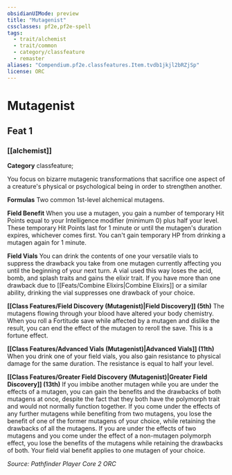 ```yaml
---
obsidianUIMode: preview
title: "Mutagenist"
cssclasses: pf2e,pf2e-spell
tags:
  - trait/alchemist
  - trait/common
  - category/classfeature
  - remaster
aliases: "Compendium.pf2e.classfeatures.Item.tvdb1jkjl2bRZjSp"
license: ORC
---
```

# Mutagenist
## Feat 1
### [[alchemist]]

**Category** classfeature; 




You focus on bizarre mutagenic transformations that sacrifice one aspect of a creature's physical or psychological being in order to strengthen another.

**Formulas** Two common 1st-level alchemical mutagens.

**Field Benefit** When you use a mutagen, you gain a number of temporary Hit Points equal to your Intelligence modifier (minimum 0) plus half your level. These temporary Hit Points last for 1 minute or until the mutagen's duration expires, whichever comes first. You can't gain temporary HP from drinking a mutagen again for 1 minute.

**Field Vials** You can drink the contents of one your versatile vials to suppress the drawback you take from one mutagen currently affecting you until the beginning of your next turn. A vial used this way loses the acid, bomb, and splash traits and gains the elixir trait. If you have more than one drawback due to [[Feats/Combine Elixirs|Combine Elixirs]] or a similar ability, drinking the vial suppresses one drawback of your choice.

**[[Class Features/Field Discovery (Mutagenist)|Field Discovery]] (5th)** The mutagens flowing through your blood have altered your body chemistry. When you roll a Fortitude save while affected by a mutagen and dislike the result, you can end the effect of the mutagen to reroll the save. This is a fortune effect.

**[[Class Features/Advanced Vials (Mutagenist)|Advanced Vials]] (11th)** When you drink one of your field vials, you also gain resistance to physical damage for the same duration. The resistance is equal to half your level.

**[[Class Features/Greater Field Discovery (Mutagenist)|Greater Field Discovery]] (13th)** If you imbibe another mutagen while you are under the effects of a mutagen, you can gain the benefits and the drawbacks of both mutagens at once, despite the fact that they both have the polymorph trait and would not normally function together. If you come under the effects of any further mutagens while benefiting from two mutagens, you lose the benefit of one of the former mutagens of your choice, while retaining the drawbacks of all the mutagens. If you are under the effects of two mutagens and you come under the effect of a non-mutagen polymorph effect, you lose the benefits of the mutagens while retaining the drawbacks of both. Your field vial benefit applies to one mutagen of your choice.

*Source: Pathfinder Player Core 2*
*ORC*